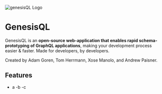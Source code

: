 ![genesisQL Logo](https://github.com/oslabs-beta/genesisQL/blob/dev/public/genesisCrop.png?raw=true)

# GenesisQL
GenesisQL is an **open-source web-application that enables rapid schema-prototyping of GraphQL applications**, making your development process easier & faster. Made for developers, by developers.

Created by Adam Goren, Tom Herrmann, Xose Manolo, and Andrew Paisner.

## Features
- a
-b
-c
